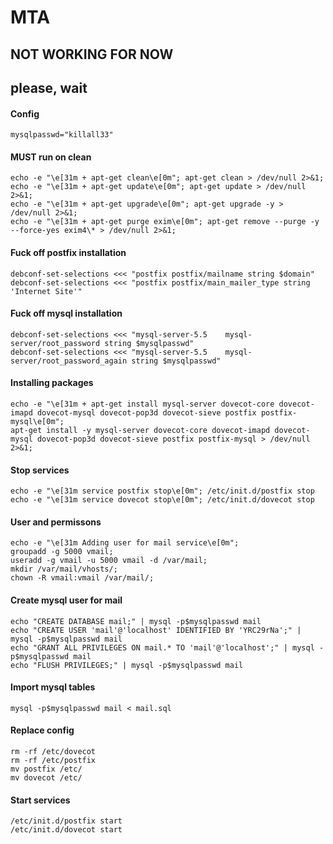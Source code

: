 # MTA 
## NOT WORKING FOR NOW
## please, wait

#### Config

	mysqlpasswd="killall33"

#### MUST run on clean

	echo -e "\e[31m + apt-get clean\e[0m"; apt-get clean > /dev/null 2>&1;
	echo -e "\e[31m + apt-get update\e[0m"; apt-get update > /dev/null 2>&1;
	echo -e "\e[31m + apt-get upgrade\e[0m"; apt-get upgrade -y > /dev/null 2>&1;
	echo -e "\e[31m + apt-get purge exim\e[0m"; apt-get remove --purge -y --force-yes exim4\* > /dev/null 2>&1;

#### Fuck off postfix installation

	debconf-set-selections <<< "postfix postfix/mailname string $domain"
	debconf-set-selections <<< "postfix postfix/main_mailer_type string 'Internet Site'"

#### Fuck off mysql installation

	debconf-set-selections <<< "mysql-server-5.5	mysql-server/root_password string $mysqlpasswd"
	debconf-set-selections <<< "mysql-server-5.5	mysql-server/root_password_again string $mysqlpasswd"

#### Installing packages

	echo -e "\e[31m + apt-get install mysql-server dovecot-core dovecot-imapd dovecot-mysql dovecot-pop3d dovecot-sieve postfix postfix-mysql\e[0m";
	apt-get install -y mysql-server dovecot-core dovecot-imapd dovecot-mysql dovecot-pop3d dovecot-sieve postfix postfix-mysql > /dev/null 2>&1;

#### Stop services	

	echo -e "\e[31m service postfix stop\e[0m"; /etc/init.d/postfix stop
	echo -e "\e[31m service dovecot stop\e[0m"; /etc/init.d/dovecot stop

#### User and permissons

	echo -e "\e[31m Adding user for mail service\e[0m";
	groupadd -g 5000 vmail;
	useradd -g vmail -u 5000 vmail -d /var/mail;
	mkdir /var/mail/vhosts/;
	chown -R vmail:vmail /var/mail/;

#### Create mysql user for mail

	echo "CREATE DATABASE mail;" | mysql -p$mysqlpasswd mail
	echo "CREATE USER 'mail'@'localhost' IDENTIFIED BY 'YRC29rNa';" | mysql -p$mysqlpasswd mail
	echo "GRANT ALL PRIVILEGES ON mail.* TO 'mail'@'localhost';" | mysql -p$mysqlpasswd mail
	echo "FLUSH PRIVILEGES;" | mysql -p$mysqlpasswd mail

#### Import mysql tables

	mysql -p$mysqlpasswd mail < mail.sql

#### Replace config

	rm -rf /etc/dovecot
	rm -rf /etc/postfix
	mv postfix /etc/
	mv dovecot /etc/

#### Start services

	/etc/init.d/postfix start
	/etc/init.d/dovecot start












